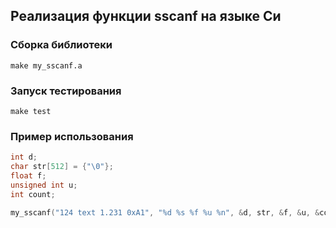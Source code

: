 ## Реализация функции sscanf на языке Си

### Сборка библиотеки
`make my_sscanf.a`

### Запуск тестирования
`make test`

### Пример использования

```C
int d;
char str[512] = {"\0"};
float f;
unsigned int u;
int count;

my_sscanf("124 text 1.231 0xA1", "%d %s %f %u %n", &d, str, &f, &u, &count);
```


